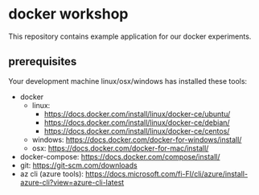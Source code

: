 # docker workshop

This repository contains example application for our docker experiments.

## prerequisites

Your development machine linux/osx/windows has installed these tools:

* docker
    * linux:
        * https://docs.docker.com/install/linux/docker-ce/ubuntu/
        * https://docs.docker.com/install/linux/docker-ce/debian/
        * https://docs.docker.com/install/linux/docker-ce/centos/
    * windows: https://docs.docker.com/docker-for-windows/install/
    * osx: https://docs.docker.com/docker-for-mac/install/
* docker-compose: https://docs.docker.com/compose/install/
* git: https://git-scm.com/downloads
* az cli (azure tools): https://docs.microsoft.com/fi-FI/cli/azure/install-azure-cli?view=azure-cli-latest


